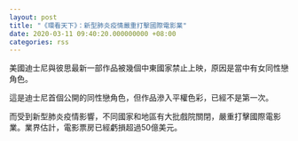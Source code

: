 ```yaml
---
layout: post
title: "《環看天下》：新型肺炎疫情嚴重打擊國際電影業"
date: 2020-03-11 09:40:20.000000000 +08:00
categories: rss
---
```


美國迪士尼與彼思最新一部作品被幾個中東國家禁止上映，原因是當中有女同性戀角色。

這是迪士尼首個公開的同性戀角色，但作品滲入平權色彩，已經不是第一次。

而受到新型肺炎疫情影響，不同國家和地區有大批戲院關閉，嚴重打擊國際電影業。業界估計，電影票房已經虧損超過50億美元。

